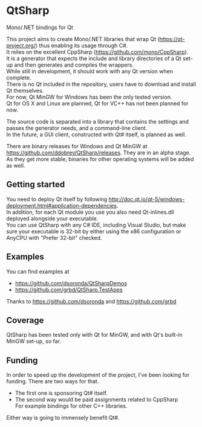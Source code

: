 QtSharp
=======

Mono/.NET bindings for Qt

This project aims to create Mono/.NET libraries that wrap Qt (<https://qt-project.org/>) thus enabling its usage through C#. <br>
It relies on the excellent CppSharp (<https://github.com/mono/CppSharp>). <br>
It is a generator that expects the include and library directories of a Qt set-up and then generates and compiles the wrappers. <br>
While still in development, it should work with any Qt version when complete. <br>
There is no Qt included in the repository, users have to download and install Qt themselves. <br>
For now, Qt MinGW for Windows has been the only tested version. <br>
Qt for OS X and Linux are planned, Qt for VC++ has not been planned for now.

The source code is separated into a library that contains the settings and passes the generator needs, and a command-line client. <br>
In the future, a GUI client, constructed with Qt# itself, is planned as well.

There are binary releases for Windows and Qt MinGW at <https://github.com/ddobrev/QtSharp/releases>. They are in an alpha stage. <br>
As they get more stable, binaries for other operating systems will be added as well.

## Getting started

You need to deploy Qt itself by following <http://doc.qt.io/qt-5/windows-deployment.html#application-dependencies>. <br>
In addition, for each Qt module you use you also need Qt<module>-inlines.dll deployed alongside your executable. <br>
You can use QtSharp with any C# IDE, including Visual Studio, but make sure your executable is 32-bit by either using the
x86 configuration or AnyCPU with "Prefer 32-bit" checked.

## Examples

You can find examples at

  * <https://github.com/dsoronda/QtSharpDemos>
  * <https://github.com/grbd/QtSharp.TestApps>

Thanks to <https://github.com/dsoronda> and <https://github.com/grbd>

## Coverage

QtSharp has been tested only with Qt for MinGW, and with Qt's built-in MinGW set-up, so far.

## Funding

In order to speed up the development of the project, I've been looking for funding.
There are two ways for that.

  * The first one is sponsoring Qt# itself.
  * The second way would be paid assignments related to CppSharp <br>
    For example bindings for other C++ libraries.

Either way is going to immensely benefit Qt#.

